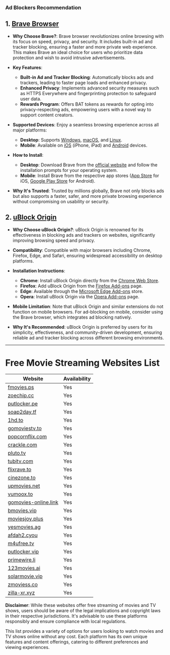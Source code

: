 ### Ad Blockers Recommendation

## 1. [Brave Browser](https://brave.com/)

- **Why Choose Brave?**: Brave browser revolutionizes online browsing with its focus on speed, privacy, and security. It includes built-in ad and tracker blocking, ensuring a faster and more private web experience. This makes Brave an ideal choice for users who prioritize data protection and wish to avoid intrusive advertisements.

- **Key Features**:

  - **Built-in Ad and Tracker Blocking**: Automatically blocks ads and trackers, leading to faster page loads and enhanced privacy.
  - **Enhanced Privacy**: Implements advanced security measures such as HTTPS Everywhere and fingerprinting protection to safeguard user data.
  - **Rewards Program**: Offers BAT tokens as rewards for opting into privacy-respecting ads, empowering users with a novel way to support content creators.

- **Supported Devices**: Enjoy a seamless browsing experience across all major platforms:

  - **Desktop**: Supports [Windows](https://brave.com/download/), [macOS](https://brave.com/download/), and [Linux](https://brave.com/download/).
  - **Mobile**: Available on [iOS](https://apps.apple.com/us/app/brave-browser/id1052879175) (iPhone, iPad) and [Android](https://play.google.com/store/apps/details?id=com.brave.browser) devices.

- **How to Install**:

  - **Desktop**: Download Brave from the [official website](https://brave.com/download/) and follow the installation prompts for your operating system.
  - **Mobile**: Install Brave from the respective app stores ([App Store](https://apps.apple.com/us/app/brave-browser/id1052879175) for iOS, [Google Play Store](https://play.google.com/store/apps/details?id=com.brave.browser) for Android).

- **Why It's Trusted**: Trusted by millions globally, Brave not only blocks ads but also supports a faster, safer, and more private browsing experience without compromising on usability or security.

## 2. [uBlock Origin](https://ublockorigin.com/)

- **Why Choose uBlock Origin?**: uBlock Origin is renowned for its effectiveness in blocking ads and trackers on websites, significantly improving browsing speed and privacy.

- **Compatibility**: Compatible with major browsers including Chrome, Firefox, Edge, and Safari, ensuring widespread accessibility on desktop platforms.

- **Installation Instructions**:

  - **Chrome**: Install uBlock Origin directly from the [Chrome Web Store](https://chrome.google.com/webstore/detail/ublock-origin/cjpalhdlnbpafiamejdnhcphjbkeiagm).
  - **Firefox**: Add uBlock Origin from the [Firefox Add-ons](https://addons.mozilla.org/en-US/firefox/addon/ublock-origin/) page.
  - **Edge**: Available through the [Microsoft Edge Add-ons](https://microsoftedge.microsoft.com/addons/detail/ublock-origin/odfafepnkmbhccpbejgmiehpchacaeak) store.
  - **Opera**: Install uBlock Origin via the [Opera Add-ons](https://addons.opera.com/en/extensions/details/ublock/) page.

- **Mobile Limitation**: Note that uBlock Origin and similar extensions do not function on mobile browsers. For ad-blocking on mobile, consider using the Brave browser, which integrates ad blocking natively.

- **Why It's Recommended**: uBlock Origin is preferred by users for its simplicity, effectiveness, and community-driven development, ensuring reliable ad and tracker blocking across different browsing environments.

---

# Free Movie Streaming Websites List

| Website                                               | Availability |
| ----------------------------------------------------- | ------------ |
| [fmovies.ps](https://fmovies.ps/)                     | Yes          |
| [zoechip.cc](https://zoechip.cc/)                     | Yes          |
| [putlocker.pe](https://putlocker.pe/)                 | Yes          |
| [soap2day.tf](https://www.soap2day.tf/)               | Yes          |
| [1hd.to](https://1hd.to/)                             | Yes          |
| [gomoviestv.to](https://gomoviestv.to/)               | Yes          |
| [popcornflix.com](https://popcornflix.com)            | Yes          |
| [crackle.com](https://www.crackle.com/)               | Yes          |
| [pluto.tv](https://pluto.tv/)                         | Yes          |
| [tubitv.com](https://tubitv.com/)                     | Yes          |
| [flixrave.to](https://flixrave.to/)                   | Yes          |
| [cinezone.to](https://cinezone.to/)                   | Yes          |
| [upmovies.net](https://upmovies.net/)                 | Yes          |
| [vumoox.to](https://vumoox.to/)                       | Yes          |
| [gomovies-online.link](https://gomovies-online.link/) | Yes          |
| [bmovies.vip](https://bmovies.vip/)                   | Yes          |
| [moviesjoy.plus](https://moviesjoy.plus/)             | Yes          |
| [yesmovies.ag](https://ww.yesmovies.ag/)              | Yes          |
| [afdah2.cyou](https://afdah2.cyou/)                   | Yes          |
| [m4ufree.tv](https://ww2.m4ufree.tv/)                 | Yes          |
| [putlocker.vip](https://ww.putlocker.vip/)            | Yes          |
| [primewire.li](https://www.primewire.li/)             | Yes          |
| [123movies.ai](https://123movies.ai/)                 | Yes          |
| [solarmovie.vip](https://solarmovie.vip/)             | Yes          |
| [zmoviess.co](https://zmoviess.co/)                   | Yes          |
| [zilla-xr.xyz](https://zilla-xr.xyz/)                 | Yes          |

**Disclaimer**: While these websites offer free streaming of movies and TV shows, users should be aware of the legal implications and copyright laws in their respective jurisdictions. It's advisable to use these platforms responsibly and ensure compliance with local regulations.

This list provides a variety of options for users looking to watch movies and TV shows online without any cost. Each platform has its own unique features and content offerings, catering to different preferences and viewing experiences.
